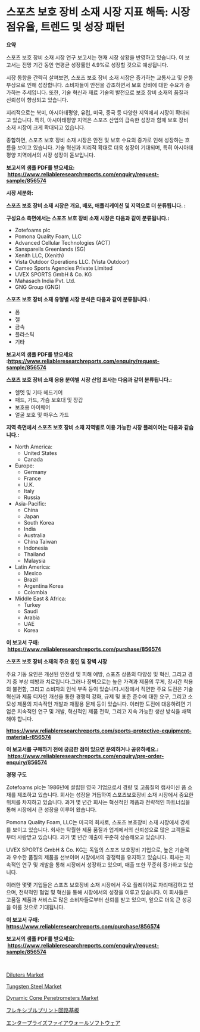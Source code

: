 <p><h1>스포츠 보호 장비 소재 시장 지표 해독: 시장 점유율, 트렌드 및 성장 패턴</h1></p><p><strong>요약</strong></p>
<p><p>스포츠 보호 장비 소재 시장 연구 보고서는 현재 시장 상황을 반영하고 있습니다. 이 보고서는 전망 기간 동안 연평균 성장률인 4.9%로 성장할 것으로 예상됩니다. </p><p>시장 동향을 간략히 살펴보면, 스포츠 보호 장비 소재 시장은 증가하는 교통사고 및 운동 부상으로 인해 성장합니다. 소비자들이 안전을 강조하면서 보호 장비에 대한 수요가 증가하는 추세입니다. 또한, 기술 혁신과 재료 기술의 발전으로 보호 장비 소재의 품질과 신뢰성이 향상되고 있습니다.</p><p>지리적으로는 북미, 아시아태평양, 유럽, 미국, 중국 등 다양한 지역에서 시장이 확대되고 있습니다. 특히, 아시아태평양 지역은 스포츠 산업의 급속한 성장과 함께 보호 장비 소재 시장이 크게 확대되고 있습니다. </p><p>종합하면, 스포츠 보호 장비 소재 시장은 안전 및 보호 수요의 증가로 인해 성장하는 흐름을 보이고 있습니다. 기술 혁신과 지리적 확대로 더욱 성장이 기대되며, 특히 아시아태평양 지역에서의 시장 성장이 돋보입니다.</p></p>
<p><strong>보고서의 샘플 PDF를 받으세요: &nbsp;<a href="https://www.reliableresearchreports.com/enquiry/request-sample/856574">https://www.reliableresearchreports.com/enquiry/request-sample/856574</a></strong></p>
<p><strong>시장 세분화:</strong></p>
<p><strong> 스포츠 보호 장비 소재 시장은 개요, 배포, 애플리케이션 및 지역으로 더 분류됩니다. :</strong></p>
<p><strong>구성요소 측면에서는 스포츠 보호 장비 소재 시장은 다음과 같이 분류됩니다.:</strong></p>
<p><ul><li>Zotefoams plc</li><li>Pomona Quality Foam, LLC</li><li>Advanced Cellular Technologies (ACT)</li><li>Sanspareils Greenlands (SG)</li><li>Xenith LLC, (Xenith)</li><li>Vista Outdoor Operations LLC. (Vista Outdoor)</li><li>Cameo Sports Agencies Private Limited</li><li>UVEX SPORTS GmbH & Co. KG</li><li>Mahasach India Pvt. Ltd.</li><li>GNG Group (GNG)</li></ul></p>
<p><strong> 스포츠 보호 장비 소재 유형별 시장 분석은 다음과 같이 분류됩니다.:</strong></p>
<p><ul><li>폼</li><li>젤</li><li>금속</li><li>플라스틱</li><li>기타</li></ul></p>
<p><strong>보고서의 샘플 PDF를 받으세요 :<a href="https://www.reliableresearchreports.com/enquiry/request-sample/856574">https://www.reliableresearchreports.com/enquiry/request-sample/856574</a></strong></p>
<p><strong> 스포츠 보호 장비 소재 응용 분야별 시장 산업 조사는 다음과 같이 분류됩니다.:</strong></p>
<p><ul><li>헬멧 및 기타 헤드기어</li><li>패드, 가드, 가슴 보호대 및 장갑</li><li>보호용 아이웨어</li><li>얼굴 보호 및 마우스 가드</li></ul></p>
<p><strong>지역 측면에서 스포츠 보호 장비 소재 지역별로 이용 가능한 시장 플레이어는 다음과 같습니다.:</strong></p>
<p><ul>
    <li>
        North America:
        <ul>
            <li>United States</li>
            <li>Canada</li>
        </ul>
    </li>
    <li>
        Europe:
        <ul>
            <li>Germany</li>
            <li>France</li>
            <li>U.K.</li>
            <li>Italy</li>
            <li>Russia</li>
        </ul>
    </li>
    <li>
        Asia-Pacific:
        <ul>
            <li>China</li>
            <li>Japan</li>
            <li>South Korea</li>
            <li>India</li>
            <li>Australia</li>
            <li>China Taiwan</li>
            <li>Indonesia</li>
            <li>Thailand</li>
            <li>Malaysia</li>
        </ul>
    </li>
    <li>
        Latin America:
        <ul>
            <li>Mexico</li>
            <li>Brazil</li>
            <li>Argentina Korea</li>
            <li>Colombia</li>
        </ul>
    </li>
    <li>
        Middle East & Africa:
        <ul>
            <li>Turkey</li>
            <li>Saudi</li>
            <li>Arabia</li>
            <li>UAE</li>
            <li>Korea</li>
        </ul>
    </li>
    </ul></p>
<p><strong>이 보고서 구매: &nbsp;<a href="https://www.reliableresearchreports.com/purchase/856574">https://www.reliableresearchreports.com/purchase/856574</a></strong></p>
<p><strong>스포츠 보호 장비 소재의 주요 동인 및 장벽 시장</strong></p>
<p><p>주요 기동 요인은 개선된 안전성 및 피해 예방, 스포츠 상품의 다양성 및 혁신, 그리고 경기 중 부상 예방과 치료입니다.그러나 장벽으로는 높은 가격과 제품의 무게, 장시간 착용의 불편함, 그리고 소비자의 인식 부족 등이 있습니다.시장에서 직면한 주요 도전은 기술 혁신과 제품 디자인 개선을 통한 경쟁력 강화, 규제 및 표준 준수에 대한 요구, 그리고 소모성 제품의 지속적인 개발과 재활용 문제 등이 있습니다. 이러한 도전에 대응하려면 기업은 지속적인 연구 및 개발, 혁신적인 제품 전략, 그리고 지속 가능한 생산 방식을 채택해야 합니다.</p></p>
<p><strong><a href="https://www.reliableresearchreports.com/sports-protective-equipment-material-r856574">https://www.reliableresearchreports.com/sports-protective-equipment-material-r856574</a></strong></p>
<p><strong>이 보고서를 구매하기 전에 궁금한 점이 있으면 문의하거나 공유하세요.: &nbsp;<a href="https://www.reliableresearchreports.com/enquiry/pre-order-enquiry/856574">https://www.reliableresearchreports.com/enquiry/pre-order-enquiry/856574</a></strong></p>
<p><strong>경쟁 구도</strong></p>
<p><p>Zotefoams plc는 1986년에 설립된 영국 기업으로서 경량 및 고품질의 캡사이신 폼 소재를 제조하고 있습니다. 회사는 성장을 거듭하여 스포츠보호장비 소재 시장에서 중요한 위치를 차지하고 있습니다. 과거 몇 년간 회사는 혁신적인 제품과 전략적인 파트너십을 통해 시장에서 큰 성장을 이루어 왔습니다.</p><p>Pomona Quality Foam, LLC는 미국의 회사로, 스포츠 보호장비 소재 시장에서 강세를 보이고 있습니다. 회사는 탁월한 제품 품질과 업계에서의 신뢰성으로 많은 고객들로부터 사랑받고 있습니다. 과거 몇 년간 매출이 꾸준히 상승해오고 있습니다.</p><p>UVEX SPORTS GmbH & Co. KG는 독일의 스포츠 보호장비 기업으로, 높은 기술력과 우수한 품질의 제품을 선보이며 시장에서의 경쟁력을 유지하고 있습니다. 회사는 지속적인 연구 및 개발을 통해 시장에서 성장하고 있으며, 매출 또한 꾸준히 증가하고 있습니다.</p><p>이러한 몇몇 기업들은 스포츠 보호장비 소재 시장에서 주요 플레이어로 자리매김하고 있으며, 전략적인 협업 및 혁신을 통해 시장에서의 성장을 이루고 있습니다. 이 회사들은 고품질 제품과 서비스로 많은 소비자들로부터 신뢰를 받고 있으며, 앞으로 더욱 큰 성공을 이룰 것으로 기대됩니다.</p></p>
<p><strong>이 보고서 구매: &nbsp; <a href="https://www.reliableresearchreports.com/purchase/856574">https://www.reliableresearchreports.com/purchase/856574</a></strong></p>
<p><strong>보고서의 샘플 PDF를 받으세요: &nbsp;<a href="https://www.reliableresearchreports.com/enquiry/request-sample/856574">https://www.reliableresearchreports.com/enquiry/request-sample/856574</a></strong><strong></strong></p>
<p>&nbsp;</p>
<p><p><a href="https://github.com/jhcraigie/Market-Research-Report-List-2/blob/main/diluters-market.md">Diluters Market</a></p><p><a href="https://issuu.com/reportprime-2/docs/tungsten-steel-market-size-2030.pptx">Tungsten Steel Market</a></p><p><a href="https://github.com/sonuprakash1/Market-Research-Report-List-2/blob/main/dynamic-cone-penetrometers-market.md">Dynamic Cone Penetrometers Market</a></p><p><a href="https://github.com/adcxff01450218/Market-Research-Report-List-1/blob/main/307568020703.md">フレキシブルプリント回路基板</a></p><p><a href="https://github.com/xnljig2898992/Market-Research-Report-List-1/blob/main/871220220702.md">エンタープライズファイアウォールソフトウェア</a></p></p>